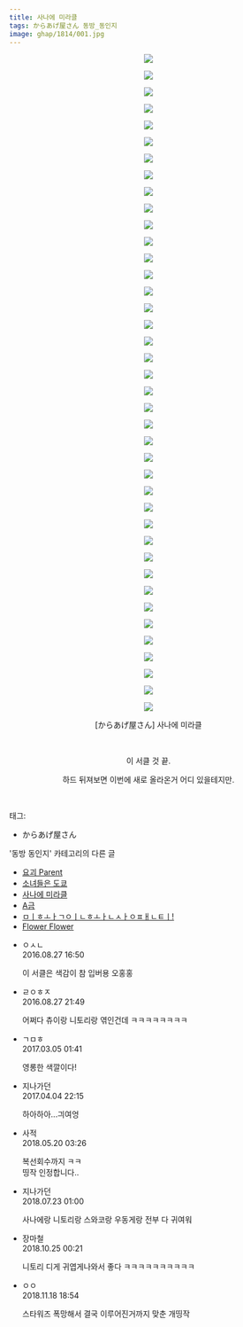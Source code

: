 ```yaml
---
title: 사나에 미라클
tags: からあげ屋さん 동방_동인지
image: ghap/1814/001.jpg
---
```

<div class="article">
<p style="text-align: center; clear: none; float: none;"><img src="{{ site.nasurl }}/ghap/1814/001.jpg"/></p>
<p style="text-align: center; clear: none; float: none;"><img src="{{ site.nasurl }}/ghap/1814/002.jpg"/></p>
<p style="text-align: center; clear: none; float: none;"><img src="{{ site.nasurl }}/ghap/1814/003.jpg"/></p>
<p style="text-align: center; clear: none; float: none;"><img src="{{ site.nasurl }}/ghap/1814/004.jpg"/></p>
<p style="text-align: center; clear: none; float: none;"><img src="{{ site.nasurl }}/ghap/1814/005.jpg"/></p>
<p style="text-align: center; clear: none; float: none;"><img src="{{ site.nasurl }}/ghap/1814/006.jpg"/></p>
<p style="text-align: center; clear: none; float: none;"><img src="{{ site.nasurl }}/ghap/1814/007.jpg"/></p>
<p style="text-align: center; clear: none; float: none;"><img src="{{ site.nasurl }}/ghap/1814/008.jpg"/></p>
<p style="text-align: center; clear: none; float: none;"><img src="{{ site.nasurl }}/ghap/1814/009.jpg"/></p>
<p style="text-align: center; clear: none; float: none;"><img src="{{ site.nasurl }}/ghap/1814/010.jpg"/></p>
<p style="text-align: center; clear: none; float: none;"><img src="{{ site.nasurl }}/ghap/1814/011.jpg"/></p>
<p style="text-align: center; clear: none; float: none;"><img src="{{ site.nasurl }}/ghap/1814/012.jpg"/></p>
<p style="text-align: center; clear: none; float: none;"><img src="{{ site.nasurl }}/ghap/1814/013.jpg"/></p>
<p style="text-align: center; clear: none; float: none;"><img src="{{ site.nasurl }}/ghap/1814/014.jpg"/></p>
<p style="text-align: center; clear: none; float: none;"><img src="{{ site.nasurl }}/ghap/1814/015.jpg"/></p>
<p style="text-align: center; clear: none; float: none;"><img src="{{ site.nasurl }}/ghap/1814/016.jpg"/></p>
<p style="text-align: center; clear: none; float: none;"><img src="{{ site.nasurl }}/ghap/1814/017.jpg"/></p>
<p style="text-align: center; clear: none; float: none;"><img src="{{ site.nasurl }}/ghap/1814/018.jpg"/></p>
<p style="text-align: center; clear: none; float: none;"><img src="{{ site.nasurl }}/ghap/1814/019.jpg"/></p>
<p style="text-align: center; clear: none; float: none;"><img src="{{ site.nasurl }}/ghap/1814/020.jpg"/></p>
<p style="text-align: center; clear: none; float: none;"><img src="{{ site.nasurl }}/ghap/1814/021.jpg"/></p>
<p style="text-align: center; clear: none; float: none;"><img src="{{ site.nasurl }}/ghap/1814/022.jpg"/></p>
<p style="text-align: center; clear: none; float: none;"><img src="{{ site.nasurl }}/ghap/1814/023.jpg"/></p>
<p style="text-align: center; clear: none; float: none;"><img src="{{ site.nasurl }}/ghap/1814/024.jpg"/></p>
<p style="text-align: center; clear: none; float: none;"><img src="{{ site.nasurl }}/ghap/1814/025.jpg"/></p>
<p style="text-align: center; clear: none; float: none;"><img src="{{ site.nasurl }}/ghap/1814/026.jpg"/></p>
<p style="text-align: center; clear: none; float: none;"><img src="{{ site.nasurl }}/ghap/1814/027.jpg"/></p>
<p style="text-align: center; clear: none; float: none;"><img src="{{ site.nasurl }}/ghap/1814/028.jpg"/></p>
<p style="text-align: center; clear: none; float: none;"><img src="{{ site.nasurl }}/ghap/1814/029.jpg"/></p>
<p style="text-align: center; clear: none; float: none;"><img src="{{ site.nasurl }}/ghap/1814/030.jpg"/></p>
<p style="text-align: center; clear: none; float: none;"><img src="{{ site.nasurl }}/ghap/1814/031.jpg"/></p>
<p style="text-align: center; clear: none; float: none;"><img src="{{ site.nasurl }}/ghap/1814/032.jpg"/></p>
<p style="text-align: center; clear: none; float: none;"><img src="{{ site.nasurl }}/ghap/1814/033.jpg"/></p>
<p style="text-align: center; clear: none; float: none;"><img src="{{ site.nasurl }}/ghap/1814/034.jpg"/></p>
<p style="text-align: center; clear: none; float: none;"><img src="{{ site.nasurl }}/ghap/1814/035.jpg"/></p>
<p style="text-align: center; clear: none; float: none;"><img src="{{ site.nasurl }}/ghap/1814/036.jpg"/></p>
<p style="text-align: center; clear: none; float: none;"><img src="{{ site.nasurl }}/ghap/1814/037.jpg"/></p>
<p style="text-align: center; clear: none; float: none;"><img src="{{ site.nasurl }}/ghap/1814/038.jpg"/></p>
<p style="text-align: center; clear: none; float: none;"><img src="{{ site.nasurl }}/ghap/1814/039.jpg"/></p>
<p style="text-align: center; clear: none; float: none;"><img src="{{ site.nasurl }}/ghap/1814/040.jpg"/></p>
<p style="text-align: center; clear: none; float: none;">[からあげ屋さん] 사나에 미라클</p>
<p style="text-align: center; clear: none; float: none;"><br/></p>
<p style="text-align: center; clear: none; float: none;">이 서클 것 끝.</p>
<p style="text-align: center; clear: none; float: none;">하드 뒤져보면 이번에 새로 올라온거 어디 있을테지만.</p>
<p><br/></p>
</div><div class="tagTrail">
<p>태그: </p>
<ul>
<li>からあげ屋さん</li>
</ul>
</div><div class="another">
<p>'동방 동인지' 카테고리의 다른 글</p>
<ul>
<li><a href="/2016-08-25-ghap_1816">요괴 Parent</a></li>
<li><a href="/2016-08-25-ghap_1815">소녀들은 도쿄</a></li>
<li><a href="/2016-08-25-ghap_1814">사나에 미라클</a></li>
<li><a href="/2016-08-25-ghap_1813">A금</a></li>
<li><a href="/2016-08-25-ghap_1812">ㅁㅣㅎㅗㅏㄱㅇㅣㄴㅎㅗㅏㄴㅅㅏㅇㅍㅐㄴㅌㅣ!</a></li>
<li><a href="/2016-08-24-ghap_1811">Flower Flower</a></li>
</ul>
</div><div class="cb_module cb_fluid">
<div class="cb_wrt cb_profile">
<div class="comment">
<ul>
<li class="cb_thumb_off" id="comment14791921">
<div class="cb_comment_area">
<div class="cb_info_area">
<div class="cb_section">
<span class="cb_nick_name">ㅇㅅㄴ</span>
</div>
<div class="cb_section">
<span class="cb_date">2016.08.27 16:50 </span>
</div>
</div>
<div class="cb_dsc_comment">
<p class="cb_dsc">
											이 서클은 색감이 참 입버용 오홍홍 
										</p>
</div>
</div></li>
<li class="cb_thumb_off" id="comment14792043">
<div class="cb_comment_area">
<div class="cb_info_area">
<div class="cb_section">
<span class="cb_nick_name">ㄹㅇㅎㅈ</span>
</div>
<div class="cb_section">
<span class="cb_date">2016.08.27 21:49 </span>
</div>
</div>
<div class="cb_dsc_comment">
<p class="cb_dsc">
											어쩌다 츄이랑 니토리랑 엮인건데 ㅋㅋㅋㅋㅋㅋㅋㅋ
										</p>
</div>
</div></li>
<li class="cb_thumb_off" id="comment14931565">
<div class="cb_comment_area">
<div class="cb_info_area">
<div class="cb_section">
<span class="cb_nick_name">ㄱㅁㅎ</span>
</div>
<div class="cb_section">
<span class="cb_date">2017.03.05 01:41 </span>
</div>
</div>
<div class="cb_dsc_comment">
<p class="cb_dsc">
											영롱한 색깔이다!
										</p>
</div>
</div></li>
<li class="cb_thumb_off" id="comment14957061">
<div class="cb_comment_area">
<div class="cb_info_area">
<div class="cb_section">
<span class="cb_nick_name">지나가던</span>
</div>
<div class="cb_section">
<span class="cb_date">2017.04.04 22:15 </span>
</div>
</div>
<div class="cb_dsc_comment">
<p class="cb_dsc">
											하아하아...긔여엉
										</p>
</div>
</div></li>
<li class="cb_thumb_off" id="comment15258916">
<div class="cb_comment_area">
<div class="cb_info_area">
<div class="cb_section">
<span class="cb_nick_name">사적</span>
</div>
<div class="cb_section">
<span class="cb_date">2018.05.20 03:26 </span>
</div>
</div>
<div class="cb_dsc_comment">
<p class="cb_dsc">
											복선회수까지 ㅋㅋ<br/>
띵작 인정합니다..
										</p>
</div>
</div></li>
<li class="cb_thumb_off" id="comment15291893">
<div class="cb_comment_area">
<div class="cb_info_area">
<div class="cb_section">
<span class="cb_nick_name">지나가던</span>
</div>
<div class="cb_section">
<span class="cb_date">2018.07.23 01:00 </span>
</div>
</div>
<div class="cb_dsc_comment">
<p class="cb_dsc">
											사나에랑 니토리랑 스와코랑 우동게랑 전부 다 귀여워
										</p>
</div>
</div></li>
<li class="cb_thumb_off" id="comment15361703">
<div class="cb_comment_area">
<div class="cb_info_area">
<div class="cb_section">
<span class="cb_nick_name">장마철</span>
</div>
<div class="cb_section">
<span class="cb_date">2018.10.25 00:21 </span>
</div>
</div>
<div class="cb_dsc_comment">
<p class="cb_dsc">
											니토리 디게 귀엽게나와서 좋다 ㅋㅋㅋㅋㅋㅋㅋㅋㅋㅋ
										</p>
</div>
</div></li>
<li class="cb_thumb_off" id="comment15374895">
<div class="cb_comment_area">
<div class="cb_info_area">
<div class="cb_section">
<span class="cb_nick_name">ㅇㅇ</span>
</div>
<div class="cb_section">
<span class="cb_date">2018.11.18 18:54 </span>
</div>
</div>
<div class="cb_dsc_comment">
<p class="cb_dsc">
											스타워즈 폭망해서 결국 이루어진거까지 맞춘 개띵작
										</p>
</div>
</div></li>
</ul>
</div>
</div><!-- commentList close -->
</div>